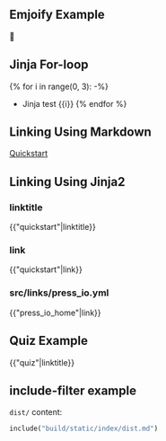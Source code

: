 ## Emjoify Example

:muscle:

## Jinja For-loop

{% for i in range(0, 3): -%}
- Jinja test {{i}}
{% endfor %}

## Linking Using Markdown

[Quickstart](quickstart.md)

## Linking Using Jinja2

### linktitle
{{"quickstart"|linktitle}}

### link
{{"quickstart"|link}}

### src/links/press_io.yml

{{"press_io_home"|link}}

## Quiz Example
{{"quiz"|linktitle}}

## include-filter example

`dist/` content:

```python
include("build/static/index/dist.md")
```

